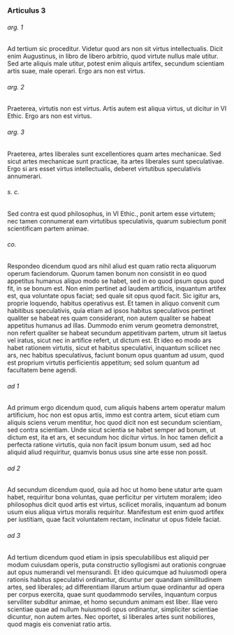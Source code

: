 ### Articulus 3

###### arg. 1
Ad tertium sic proceditur. Videtur quod ars non sit virtus intellectualis. Dicit enim Augustinus, in libro de libero arbitrio, quod virtute nullus male utitur. Sed arte aliquis male utitur, potest enim aliquis artifex, secundum scientiam artis suae, male operari. Ergo ars non est virtus.

###### arg. 2
Praeterea, virtutis non est virtus. Artis autem est aliqua virtus, ut dicitur in VI Ethic. Ergo ars non est virtus.

###### arg. 3
Praeterea, artes liberales sunt excellentiores quam artes mechanicae. Sed sicut artes mechanicae sunt practicae, ita artes liberales sunt speculativae. Ergo si ars esset virtus intellectualis, deberet virtutibus speculativis annumerari.

###### s. c.
Sed contra est quod philosophus, in VI Ethic., ponit artem esse virtutem; nec tamen connumerat eam virtutibus speculativis, quarum subiectum ponit scientificam partem animae.

###### co.
Respondeo dicendum quod ars nihil aliud est quam ratio recta aliquorum operum faciendorum. Quorum tamen bonum non consistit in eo quod appetitus humanus aliquo modo se habet, sed in eo quod ipsum opus quod fit, in se bonum est. Non enim pertinet ad laudem artificis, inquantum artifex est, qua voluntate opus faciat; sed quale sit opus quod facit. Sic igitur ars, proprie loquendo, habitus operativus est. Et tamen in aliquo convenit cum habitibus speculativis, quia etiam ad ipsos habitus speculativos pertinet qualiter se habeat res quam considerant, non autem qualiter se habeat appetitus humanus ad illas. Dummodo enim verum geometra demonstret, non refert qualiter se habeat secundum appetitivam partem, utrum sit laetus vel iratus, sicut nec in artifice refert, ut dictum est. Et ideo eo modo ars habet rationem virtutis, sicut et habitus speculativi, inquantum scilicet nec ars, nec habitus speculativus, faciunt bonum opus quantum ad usum, quod est proprium virtutis perficientis appetitum; sed solum quantum ad facultatem bene agendi.

###### ad 1
Ad primum ergo dicendum quod, cum aliquis habens artem operatur malum artificium, hoc non est opus artis, immo est contra artem, sicut etiam cum aliquis sciens verum mentitur, hoc quod dicit non est secundum scientiam, sed contra scientiam. Unde sicut scientia se habet semper ad bonum, ut dictum est, ita et ars, et secundum hoc dicitur virtus. In hoc tamen deficit a perfecta ratione virtutis, quia non facit ipsum bonum usum, sed ad hoc aliquid aliud requiritur, quamvis bonus usus sine arte esse non possit.

###### ad 2
Ad secundum dicendum quod, quia ad hoc ut homo bene utatur arte quam habet, requiritur bona voluntas, quae perficitur per virtutem moralem; ideo philosophus dicit quod artis est virtus, scilicet moralis, inquantum ad bonum usum eius aliqua virtus moralis requiritur. Manifestum est enim quod artifex per iustitiam, quae facit voluntatem rectam, inclinatur ut opus fidele faciat.

###### ad 3
Ad tertium dicendum quod etiam in ipsis speculabilibus est aliquid per modum cuiusdam operis, puta constructio syllogismi aut orationis congruae aut opus numerandi vel mensurandi. Et ideo quicumque ad huiusmodi opera rationis habitus speculativi ordinantur, dicuntur per quandam similitudinem artes, sed liberales; ad differentiam illarum artium quae ordinantur ad opera per corpus exercita, quae sunt quodammodo serviles, inquantum corpus serviliter subditur animae, et homo secundum animam est liber. Illae vero scientiae quae ad nullum huiusmodi opus ordinantur, simpliciter scientiae dicuntur, non autem artes. Nec oportet, si liberales artes sunt nobiliores, quod magis eis conveniat ratio artis.

